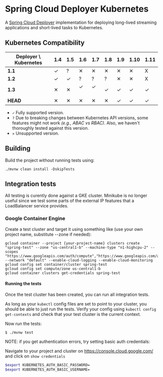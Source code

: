 # Spring Cloud Deployer Kubernetes
A [Spring Cloud Deployer](https://github.com/spring-cloud/spring-cloud-deployer) implementation for deploying long-lived streaming applications and short-lived tasks to Kubernetes.

## Kubernetes Compatibility

| Deployer \ Kubernetes | 1.4 | 1.5 | 1.6 | 1.7 | 1.8 | 1.9 | 1.10 | 1.11
|-----------------------|-----|-----|-----|-----|-----|-----|------|-----|
| **1.1**               | ✓   | ?   | ✕   | ✕   | ✕   | ✕   | ✕    | X   |
| **1.2**               | ✓   | ✓   | ?   | ?   | ?   | ✕   | ✕    | X   |
| **1.3**               | ✕   | ✕   | ✓   | ✓   | ✓   | ✓   | ✓    | ✓   |
| **HEAD**              | ✕   | ✕   | ✕   | ✕   | ✕   | ✓   | ✓    | ✓   |

- `✓` Fully supported version.
- `?` Due to breaking changes between Kubernetes API versions, some features might not work _(e.g., ABAC vs RBAC)_. Also, we haven't thoroughly tested against this version.
- `✕` Unsupported version.

## Building

Build the project without running tests using:

```
./mvnw clean install -DskipTests
```

## Integration tests

All testing is curently done against a GKE cluster. Minikube is no longer useful since we test some parts of the external IP features that a LoadBalancer service provides.

### Google Container Engine

Create a test cluster and target it using something like (use your own project name, substitute --zone if needed):

```
gcloud container --project {your-project-name} clusters create "spring-test" --zone "us-central1-b" --machine-type "n1-highcpu-2" --scopes "https://www.googleapis.com/auth/compute","https://www.googleapis.com/auth/devstorage.read_only","https://www.googleapis.com/auth/logging.write" --network "default" --enable-cloud-logging --enable-cloud-monitoring
gcloud config set container/cluster spring-test
gcloud config set compute/zone us-central1-b
gcloud container clusters get-credentials spring-test
```

#### Running the tests

Once the test cluster has been created, you can run all integration tests.

As long as your `kubectl` config files are set to point to your cluster, you should be able to just run the tests. Verify your config using `kubectl config get-contexts` and check that your test cluster is the current context.

Now run the tests:

```
$ ./mvnw test
```

NOTE: if you get authentication errors, try setting basic auth credentials:

Navigate to your project and cluster on https://console.cloud.google.com/  and click on `show credentials`

```bash
$export KUBERNETES_AUTH_BASIC_PASSWORD=
$export KUBERNETES_AUTH_BASIC_USERNAME=
```


